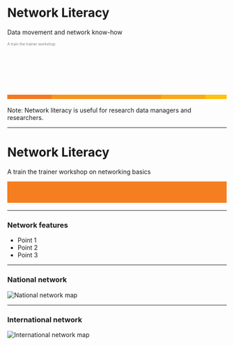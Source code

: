 # Network Literacy
Data movement and network know-how
<p style="font-size:0.6em; color:gray">A train the trainer workshop</p> 

<p>&nbsp;</p>
<p>&nbsp;</p>
<p>&nbsp;</p>

<img src="AARNet-specific/AARNet_OrangeBeam.png" align="bottom">

Note:
Network literacy is useful for research data managers and researchers. 

---
# Network Literacy

A train the trainer workshop on networking basics

![Single line](AARNet-specific/AARNet_single_line.png)

---

### Network features

- Point 1
- Point 2
- Point 3

---
### National network

![National network map](https://www.aarnet.edu.au/images/uploads/main/AARNet_International_Map_082017.png)

---
### International network

![International network map](https://www.aarnet.edu.au/images/uploads/main/AARNet_International_Map_082017.png)
